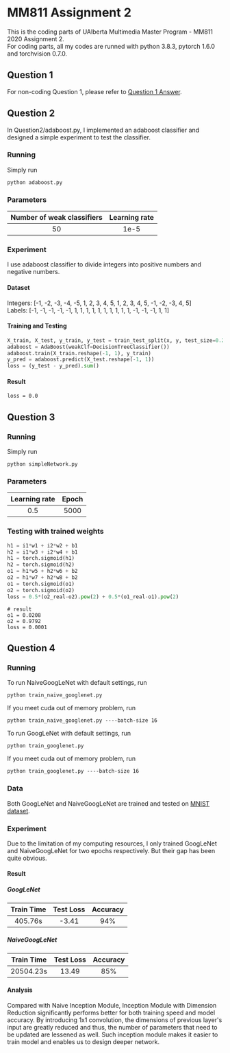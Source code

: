 # MM811 Assignment 2

This is the coding parts of UAlberta Multimedia Master Program - MM811 2020 Assignment 2.
<br>
For coding parts, all my codes are runned with python 3.8.3, pytorch 1.6.0 and torchvision 0.7.0.

## Question 1
For non-coding Question 1, please refer to [Question 1 Answer](https://drive.google.com/file/d/1xqGSHx7e2MgVkuqyMApFCYkTSvht9JmP/view?usp=sharing).

## Question 2
In Question2/adaboost.py, I implemented an adaboost classifier and designed a simple experiment to test the classifier.
### Running
Simply run 
```
python adaboost.py
```
### Parameters
| Number of weak classifiers | Learning rate |
| :-: | :-: |
| 50 | 1e-5 |
### Experiment
I use adaboost classifier to divide integers into positive numbers and negative numbers.
#### Dataset
Integers: [-1, -2, -3, -4, -5, 1, 2, 3, 4, 5, 1, 2, 3, 4, 5, -1, -2, -3, 4, 5]<br>
Labels: [-1, -1, -1, -1, -1, 1, 1, 1, 1, 1, 1, 1, 1, 1, 1, -1, -1, -1, 1, 1]<br>

#### Training and Testing
```python
X_train, X_test, y_train, y_test = train_test_split(x, y, test_size=0.2)
adaboost = AdaBoost(weakClf=DecisionTreeClassifier())
adaboost.train(X_train.reshape(-1, 1), y_train)
y_pred = adaboost.predict(X_test.reshape(-1, 1))
loss = (y_test - y_pred).sum()
```
#### Result
```
loss = 0.0
```
## Question 3
### Running
Simply run 
```
python simpleNetwork.py
```
### Parameters
| Learning rate | Epoch |
| :-: | :-: |
| 0.5 | 5000 |
### Testing with trained weights
```python
h1 = i1*w1 + i2*w2 + b1
h2 = i1*w3 + i2*w4 + b1
h1 = torch.sigmoid(h1)
h2 = torch.sigmoid(h2)
o1 = h1*w5 + h2*w6 + b2
o2 = h1*w7 + h2*w8 + b2
o1 = torch.sigmoid(o1)
o2 = torch.sigmoid(o2)
loss = 0.5*(o2_real-o2).pow(2) + 0.5*(o1_real-o1).pow(2)
```
```
# result
o1 = 0.0208
o2 = 0.9792
loss = 0.0001
```
## Question 4
### Running
To run NaiveGoogLeNet with default settings, run
```
python train_naive_googlenet.py
```
If you meet cuda out of memory problem, run
```
python train_naive_googlenet.py ----batch-size 16
```
To run GoogLeNet with default settings, run
```
python train_googlenet.py
```
If you meet cuda out of memory problem, run
```
python train_googlenet.py ----batch-size 16
```
### Data
Both GoogLeNet and NaiveGoogLeNet are trained and tested on [MNIST dataset](http://yann.lecun.com/exdb/mnist/).

### Experiment
Due to the limitation of my computing resources, I only trained GoogLeNet and NaiveGoogLeNet for two epochs respectively. But their gap has been quite obvious.

#### Result
##### GoogLeNet
| Train Time | Test Loss | Accuracy |
| :-: | :-: | :-: |
| 405.76s |-3.41 | 94% |
##### NaiveGoogLeNet
| Train Time | Test Loss | Accuracy |
| :-: | :-: | :-: |
| 20504.23s |13.49 | 85% |

#### Analysis
Compared with Naive Inception Module, Inception Module with Dimension Reduction significantly performs better for both training speed and model accuracy. By introducing 1x1 convolution, the dimensions of previous layer's input are greatly reduced and thus, the number of parameters that need to be updated are lessened as well. Such inception module makes it easier to train model and enables us to design deeper network.

